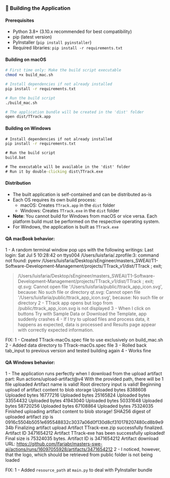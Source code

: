 ### 🔧 Building the Application

#### Prerequisites
- Python 3.8+ (3.10.x recommended for best compatibility)
- pip (latest version)
- PyInstaller (`pip install pyinstaller`)
- Required libraries: `pip install -r requirements.txt`

#### Building on macOS
```bash
# First time only: Make the build script executable
chmod +x build_mac.sh

# Install dependencies if not already installed
pip install -r requirements.txt

# Run the build script
./build_mac.sh

# The application bundle will be created in the 'dist' folder
open dist/TTrack.app
```

#### Building on Windows
```cmd
# Install dependencies if not already installed
pip install -r requirements.txt

# Run the build script
build.bat

# The executable will be available in the 'dist' folder
# Run it by double-clicking dist\TTrack.exe
```

#### Distribution
- The built application is self-contained and can be distributed as-is
- Each OS requires its own build process:
  - macOS: Creates `TTrack.app` in the `dist` folder
  - Windows: Creates `TTrack.exe` in the `dist` folder
- **Note**: You cannot build for Windows from macOS or vice versa. Each platform build must be performed on the respective operating system.
- For Windows, the application is built as `TTrack.exe`

#### QA macBook behavior:
1 - A random terminal window pop ups with the following writings:
Last login: Sat Jul  5 10:28:42 on ttys004
/Users/luisfaria/.zprofile:3: command not found: pyenv
/Users/luisfaria/Desktop/sEngineer/masters_SWEAI/T1-Software-Development-Management/projects/TTrack_v1/dist/TTrack ; exit;
> /Users/luisfaria/Desktop/sEngineer/masters_SWEAI/T1-Software-Development-Management/projects/TTrack_v1/dist/TTrack ; exit;
qt.svg: Cannot open file '/Users/luisfaria/public/ttrack_app_icon.svg', because: No such file or directory
qt.svg: Cannot open file '/Users/luisfaria/public/ttrack_app_icon.svg', because: No such file or directory
2 - TTrack app opens but logo from /public/ttrack_app_icon.svg is not displayed
3 - When I click on buttons Try with Sample Data or Download the Template, app suddenly crashes
4 - If I try to upload files and process data, it happens as expected, data is processed and Results page appear with correctly expected information.

FIX:
1 - Created TTrack-macOs.spec file to use exclusively on build_mac.sh
2 - Added data directory to TTrack-macOs.spec file
3 - Rolled back tab_input to previous version and tested building again
4 - Works fine

#### QA Windows behavior:
1 - The application runs perfectly when I download from the upload artifact part:
Run actions/upload-artifact@v4
With the provided path, there will be 1 file uploaded
Artifact name is valid!
Root directory input is valid!
Beginning upload of artifact content to blob storage
Uploaded bytes 8388608
Uploaded bytes 16777216
Uploaded bytes 25165824
Uploaded bytes 33554432
Uploaded bytes 41943040
Uploaded bytes 50331648
Uploaded bytes 58720256
Uploaded bytes 67108864
Uploaded bytes 75324035
Finished uploading artifact content to blob storage!
SHA256 digest of uploaded artifact zip is 0916c5504b5051e695548832c3037a06d0f130d8cf310178207480cd8b9e934b
Finalizing artifact upload
Artifact TTrack-exe.zip successfully finalized. Artifact ID 3471654212
Artifact TTrack-exe has been successfully uploaded! Final size is 75324035 bytes. Artifact ID is 3471654212
Artifact download URL: https://github.com/lfariabr/masters-swe-ai/actions/runs/16097055928/artifacts/3471654212
2 - I noticed, however, that the logo, which should be retrieved from public folder is not being loaded

FIX:
1 - Added `resource_path` at `main.py` to deal with PyInstaller bundle